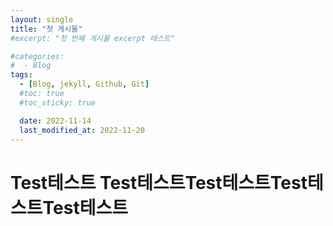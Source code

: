 ```yaml
---
layout: single
title: "첫 게시물"
#excerpt: "첫 번째 게시물 excerpt 테스트"

#categories:
#  - Blog
tags:
  - [Blog, jekyll, Github, Git]
  #toc: true
  #toc_sticky: true

  date: 2022-11-14
  last_modified_at: 2022-11-20
---
```


# Test테스트 Test테스트Test테스트Test테스트Test테스트

